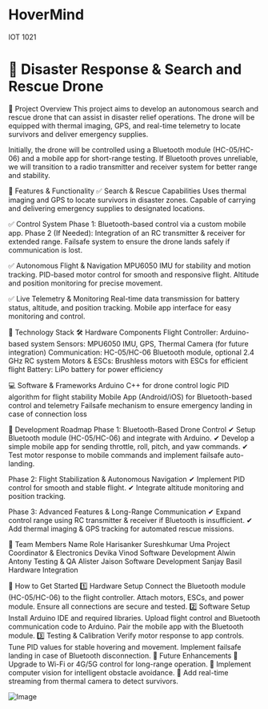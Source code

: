 # HoverMind
IOT 1021

# 🚁 Disaster Response & Search and Rescue Drone
📌 Project Overview
This project aims to develop an autonomous search and rescue drone that can assist in disaster relief operations. The drone will be equipped with thermal imaging, GPS, and real-time telemetry to locate survivors and deliver emergency supplies.

Initially, the drone will be controlled using a Bluetooth module (HC-05/HC-06) and a mobile app for short-range testing. If Bluetooth proves unreliable, we will transition to a radio transmitter and receiver system for better range and stability.

🔹 Features & Functionality
✅ Search & Rescue Capabilities
Uses thermal imaging and GPS to locate survivors in disaster zones.
Capable of carrying and delivering emergency supplies to designated locations.

✅ Control System
Phase 1: Bluetooth-based control via a custom mobile app.
Phase 2 (If Needed): Integration of an RC transmitter & receiver for extended range.
Failsafe system to ensure the drone lands safely if communication is lost.

✅ Autonomous Flight & Navigation
MPU6050 IMU for stability and motion tracking.
PID-based motor control for smooth and responsive flight.
Altitude and position monitoring for precise movement.

✅ Live Telemetry & Monitoring
Real-time data transmission for battery status, altitude, and position tracking.
Mobile app interface for easy monitoring and control.

📡 Technology Stack
🛠 Hardware Components
Flight Controller: Arduino-based system
Sensors: MPU6050 IMU, GPS, Thermal Camera (for future integration)
Communication: HC-05/HC-06 Bluetooth module, optional 2.4 GHz RC system
Motors & ESCs: Brushless motors with ESCs for efficient flight
Battery: LiPo battery for power efficiency

💻 Software & Frameworks
Arduino C++ for drone control logic
PID algorithm for flight stability
Mobile App (Android/iOS) for Bluetooth-based control and telemetry
Failsafe mechanism to ensure emergency landing in case of connection loss

🚀 Development Roadmap
Phase 1: Bluetooth-Based Drone Control
✔ Setup Bluetooth module (HC-05/HC-06) and integrate with Arduino.
✔ Develop a simple mobile app for sending throttle, roll, pitch, and yaw commands.
✔ Test motor response to mobile commands and implement failsafe auto-landing.

Phase 2: Flight Stabilization & Autonomous Navigation
✔ Implement PID control for smooth and stable flight.
✔ Integrate altitude monitoring and position tracking.

Phase 3: Advanced Features & Long-Range Communication
✔ Expand control range using RC transmitter & receiver if Bluetooth is insufficient.
✔ Add thermal imaging & GPS tracking for automated rescue missions.

👥 Team Members
Name	Role
Harisanker Sureshkumar Uma	Project Coordinator & Electronics
Devika Vinod	Software Development
Alwin Antony	Testing & QA
Alister Jaison	Software Development
Sanjay Basil	Hardware Integration

📌 How to Get Started
1️⃣ Hardware Setup
Connect the Bluetooth module (HC-05/HC-06) to the flight controller.
Attach motors, ESCs, and power module.
Ensure all connections are secure and tested.
2️⃣ Software Setup
Install Arduino IDE and required libraries.
Upload flight control and Bluetooth communication code to Arduino.
Pair the mobile app with the Bluetooth module.
3️⃣ Testing & Calibration
Verify motor response to app controls.
Tune PID values for stable hovering and movement.
Implement failsafe landing in case of Bluetooth disconnection.
📢 Future Enhancements
🔹 Upgrade to Wi-Fi or 4G/5G control for long-range operation.
🔹 Implement computer vision for intelligent obstacle avoidance.
🔹 Add real-time streaming from thermal camera to detect survivors.

![Image](https://github.com/user-attachments/assets/2ed07bf8-0395-49fd-9b5b-824709bce290)
